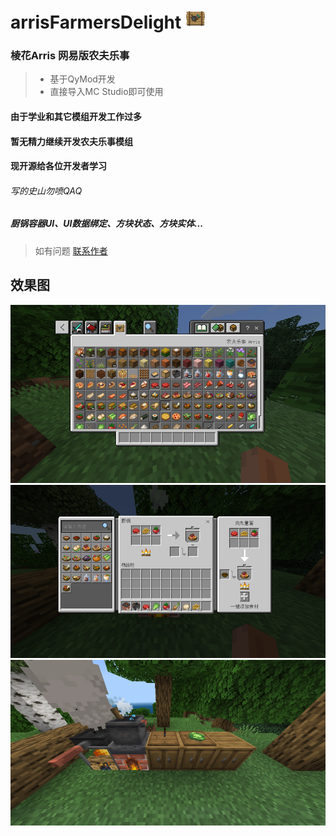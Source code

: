 # arrisFarmersDelight <img src="img/farmers_delight.png" width="32px">
### 棱花Arris 网易版农夫乐事
> - 基于QyMod开发
> - 直接导入MC Studio即可使用
#### 由于学业和其它模组开发工作过多
#### 暂无精力继续开发农夫乐事模组
#### 现开源给各位开发者学习
###### 写的史山勿喷QAQ
##### 厨锅容器UI、UI数据绑定、方块状态、方块实体...
>如有问题 [联系作者](https://wpa.qq.com/msgrd?v=3&uin=1493623908&site=qq&menu=yes)
## 效果图
![效果图](img/img111.png)
![效果图](img/img222.png)
![效果图](img/img333.png)

